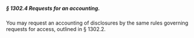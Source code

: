 ##### § 1302.4 Requests for an accounting. #####

You may request an accounting of disclosures by the same rules governing requests for access, outlined in § 1302.2.
